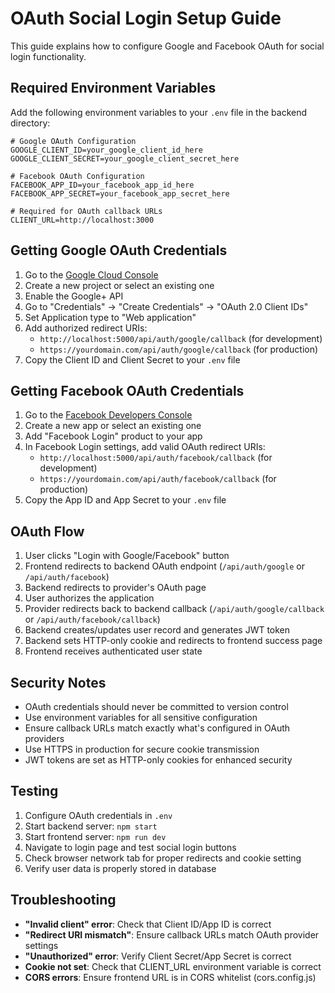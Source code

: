 # OAuth Social Login Setup Guide

This guide explains how to configure Google and Facebook OAuth for social login functionality.

## Required Environment Variables

Add the following environment variables to your `.env` file in the backend directory:

```env
# Google OAuth Configuration
GOOGLE_CLIENT_ID=your_google_client_id_here
GOOGLE_CLIENT_SECRET=your_google_client_secret_here

# Facebook OAuth Configuration
FACEBOOK_APP_ID=your_facebook_app_id_here
FACEBOOK_APP_SECRET=your_facebook_app_secret_here

# Required for OAuth callback URLs
CLIENT_URL=http://localhost:3000
```

## Getting Google OAuth Credentials

1. Go to the [Google Cloud Console](https://console.cloud.google.com/)
2. Create a new project or select an existing one
3. Enable the Google+ API
4. Go to "Credentials" → "Create Credentials" → "OAuth 2.0 Client IDs"
5. Set Application type to "Web application"
6. Add authorized redirect URIs:
   - `http://localhost:5000/api/auth/google/callback` (for development)
   - `https://yourdomain.com/api/auth/google/callback` (for production)
7. Copy the Client ID and Client Secret to your `.env` file

## Getting Facebook OAuth Credentials

1. Go to the [Facebook Developers Console](https://developers.facebook.com/)
2. Create a new app or select an existing one
3. Add "Facebook Login" product to your app
4. In Facebook Login settings, add valid OAuth redirect URIs:
   - `http://localhost:5000/api/auth/facebook/callback` (for development)
   - `https://yourdomain.com/api/auth/facebook/callback` (for production)
5. Copy the App ID and App Secret to your `.env` file

## OAuth Flow

1. User clicks "Login with Google/Facebook" button
2. Frontend redirects to backend OAuth endpoint (`/api/auth/google` or `/api/auth/facebook`)
3. Backend redirects to provider's OAuth page
4. User authorizes the application
5. Provider redirects back to backend callback (`/api/auth/google/callback` or `/api/auth/facebook/callback`)
6. Backend creates/updates user record and generates JWT token
7. Backend sets HTTP-only cookie and redirects to frontend success page
8. Frontend receives authenticated user state

## Security Notes

- OAuth credentials should never be committed to version control
- Use environment variables for all sensitive configuration
- Ensure callback URLs match exactly what's configured in OAuth providers
- Use HTTPS in production for secure cookie transmission
- JWT tokens are set as HTTP-only cookies for enhanced security

## Testing

1. Configure OAuth credentials in `.env`
2. Start backend server: `npm start`
3. Start frontend server: `npm run dev`
4. Navigate to login page and test social login buttons
5. Check browser network tab for proper redirects and cookie setting
6. Verify user data is properly stored in database

## Troubleshooting

- **"Invalid client" error**: Check that Client ID/App ID is correct
- **"Redirect URI mismatch"**: Ensure callback URLs match OAuth provider settings
- **"Unauthorized" error**: Verify Client Secret/App Secret is correct
- **Cookie not set**: Check that CLIENT_URL environment variable is correct
- **CORS errors**: Ensure frontend URL is in CORS whitelist (cors.config.js)
